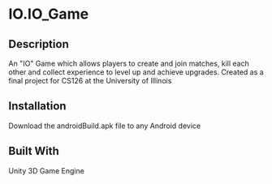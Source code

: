 # IO.IO_Game

## Description

An "IO" Game which allows players to create and join matches, kill each other and collect experience to level up and achieve upgrades.
Created as a final project for CS126 at the University of Illinois

## Installation

Download the androidBuild.apk file to any Android device

## Built With

Unity 3D Game Engine


  
  
